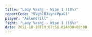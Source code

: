 ```yaml
---
title: "Lady Vashj - Wipe 1 (18%)"
reportCode: "9VghCRJvynYPpxG1"
player: "Aëlendrïll"
fight: "Lady Vashj - Wipe 1 (18%)"
date: 2021-10-10T19:07:58.024000+00:00
---
```

